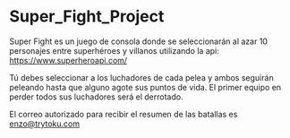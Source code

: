 # Super_Fight_Project

Super Fight es un juego de consola donde se seleccionarán al azar 10 personajes entre superhéroes y villanos utilizando la api: https://www.superheroapi.com/

Tú debes seleccionar a los luchadores de cada pelea y ambos seguirán peleando hasta que alguno agote sus puntos de vida.
El primer equipo en perder todos sus luchadores será el derrotado.

El correo autorizado para recibir el resumen de las batallas es enzo@trytoku.com
